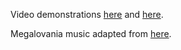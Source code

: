 Video demonstrations [here](https://youtu.be/MgSaM3IgpQI) and [here](https://youtu.be/jSITQ94Tuqk).


Megalovania music adapted from [here](https://github.com/AnonymousAlly/Arduino-Music-Codes/blob/master/Megalovania.ino).